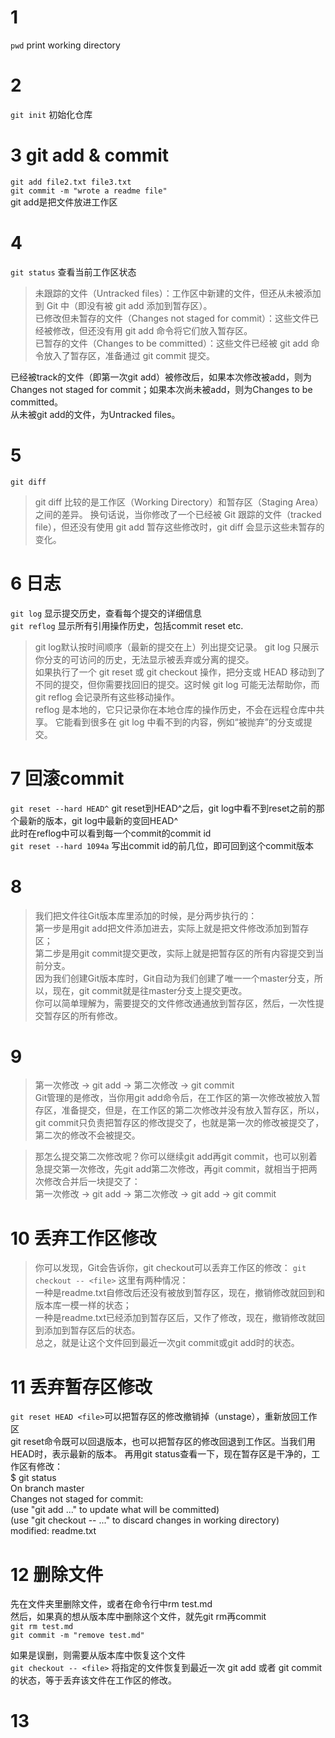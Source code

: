 # 1
`pwd` print working directory
# 2
`git init`  初始化仓库
# 3 git add & commit
`git add file2.txt file3.txt`  
`git commit -m "wrote a readme file"`  
git add是把文件放进工作区
# 4
`git status`  查看当前工作区状态
>未跟踪的文件（Untracked files）：工作区中新建的文件，但还从未被添加到 Git 中（即没有被 git add 添加到暂存区）。  
已修改但未暂存的文件（Changes not staged for commit）：这些文件已经被修改，但还没有用 git add 命令将它们放入暂存区。  
已暂存的文件（Changes to be committed）：这些文件已经被 git add 命令放入了暂存区，准备通过 git commit 提交。 

已经被track的文件（即第一次git add）被修改后，如果本次修改被add，则为Changes not staged for commit；如果本次尚未被add，则为Changes to be committed。  
从未被git add的文件，为Untracked files。
# 5
`git diff`  
>git diff 比较的是工作区（Working Directory）和暂存区（Staging Area）之间的差异。
换句话说，当你修改了一个已经被 Git 跟踪的文件（tracked file），但还没有使用 git add 暂存这些修改时，git diff 会显示这些未暂存的变化。
# 6 日志
`git log` 显示提交历史，查看每个提交的详细信息  
`git reflog` 显示所有引用操作历史，包括commit reset etc. 

>git log默认按时间顺序（最新的提交在上）列出提交记录。
git log 只展示你分支的可访问的历史，无法显示被丢弃或分离的提交。  
如果执行了一个 git reset 或 git checkout 操作，把分支或 HEAD 移动到了不同的提交，但你需要找回旧的提交。这时候 git log 可能无法帮助你，而 git reflog 会记录所有这些移动操作。  
reflog 是本地的，它只记录你在本地仓库的操作历史，不会在远程仓库中共享。
它能看到很多在 git log 中看不到的内容，例如“被抛弃”的分支或提交。

# 7 回滚commit
`git reset --hard HEAD^`
git reset到HEAD^之后，git log中看不到reset之前的那个最新的版本，git log中最新的变回HEAD^  
此时在reflog中可以看到每一个commit的commit id  
`git reset --hard 1094a`
写出commit id的前几位，即可回到这个commit版本
# 8
>我们把文件往Git版本库里添加的时候，是分两步执行的：  
第一步是用git add把文件添加进去，实际上就是把文件修改添加到暂存区；  
第二步是用git commit提交更改，实际上就是把暂存区的所有内容提交到当前分支。  
因为我们创建Git版本库时，Git自动为我们创建了唯一一个master分支，所以，现在，git commit就是往master分支上提交更改。  
你可以简单理解为，需要提交的文件修改通通放到暂存区，然后，一次性提交暂存区的所有修改。  
# 9
>第一次修改 -> git add -> 第二次修改 -> git commit  
Git管理的是修改，当你用git add命令后，在工作区的第一次修改被放入暂存区，准备提交，但是，在工作区的第二次修改并没有放入暂存区，所以，git commit只负责把暂存区的修改提交了，也就是第一次的修改被提交了，第二次的修改不会被提交。

>那怎么提交第二次修改呢？你可以继续git add再git commit，也可以别着急提交第一次修改，先git add第二次修改，再git commit，就相当于把两次修改合并后一块提交了：  
第一次修改 -> git add -> 第二次修改 -> git add -> git commit

# 10 丢弃工作区修改
>你可以发现，Git会告诉你，git checkout可以丢弃工作区的修改：
`git checkout -- <file>`
这里有两种情况：  
一种是readme.txt自修改后还没有被放到暂存区，现在，撤销修改就回到和版本库一模一样的状态；  
一种是readme.txt已经添加到暂存区后，又作了修改，现在，撤销修改就回到添加到暂存区后的状态。  
总之，就是让这个文件回到最近一次git commit或git add时的状态。

# 11 丢弃暂存区修改
`git reset HEAD <file>`可以把暂存区的修改撤销掉（unstage），重新放回工作区  
git reset命令既可以回退版本，也可以把暂存区的修改回退到工作区。当我们用HEAD时，表示最新的版本。
再用git status查看一下，现在暂存区是干净的，工作区有修改：  
$ git status  
On branch master  
Changes not staged for commit:  
  (use "git add <file>..." to update what will be committed)  
  (use "git checkout -- <file>..." to discard changes in working directory)   
  modified:   readme.txt  

# 12 删除文件
先在文件夹里删除文件，或者在命令行中rm test.md  
然后，如果真的想从版本库中删除这个文件，就先git rm再commit  
`git rm test.md`  
`git commit -m "remove test.md"`  

如果是误删，则需要从版本库中恢复这个文件  
`git checkout -- <file>`
将指定的文件恢复到最近一次 git add 或者 git commit 的状态，等于丢弃该文件在工作区的修改。

# 13




